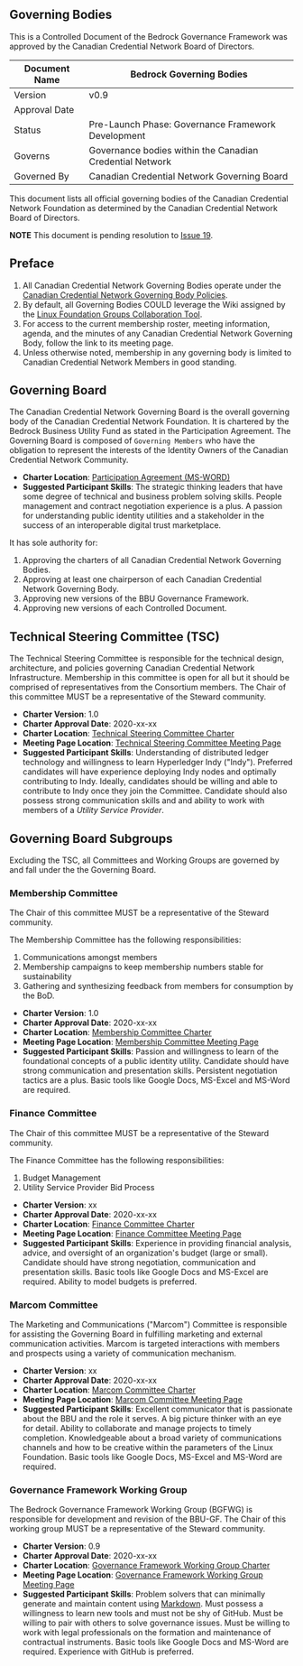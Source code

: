 
## Governing Bodies

This is a Controlled Document of the Bedrock Governance Framework was approved by the Canadian Credential Network Board of Directors.

| Document Name |Bedrock Governing Bodies |
| --- | --- |
| Version | v0.9 |
| Approval Date | |
| Status | Pre-Launch Phase: Governance Framework Development |
| Governs | Governance bodies within the Canadian Credential Network|
| Governed By | Canadian Credential Network Governing Board |

This document lists all official governing bodies of the Canadian Credential Network Foundation as determined by the Canadian Credential Network Board of Directors.

**NOTE** This document is pending resolution to [Issue 19](https://github.com/bedrock-consortium/bbu-gf/issues/19).

## Preface

1. All Canadian Credential Network Governing Bodies operate under the [Canadian Credential Network Governing Body Policies](./governing_body_policies.md).
2. By default, all Governing Bodies COULD leverage the Wiki assigned by the [Linux Foundation Groups Collaboration Tool](https://groups.linuxfoundation.org/).
3. For access to the current membership roster, meeting information, agenda, and the minutes of any Canadian Credential Network Governing Body, follow the link to its meeting page.
4. Unless otherwise noted, membership in any governing body is limited to Canadian Credential Network Members in good standing.

## Governing Board
The Canadian Credential Network Governing Board is the overall governing body of the Canadian Credential Network Foundation. It is chartered by the Bedrock Business Utility Fund as stated in the Participation Agreement. The Governing Board is composed of ```Governing Members``` who have the obligation to represent the interests of the Identity Owners of the Canadian Credential Network Community.

* **Charter Location**: [Participation Agreement (MS-WORD)](./contracts/bbu_participation_agreement.docx)
* **Suggested Participant Skills**: The strategic thinking leaders that have some degree of technical and business problem solving skills. People management and contract negotiation experience is a plus. A passion for understanding public identity utilities and a stakeholder in the success of an interoperable digital trust marketplace.

It has sole authority for:

1. Approving the charters of all Canadian Credential Network Governing Bodies.
2. Approving at least one chairperson of each Canadian Credential Network Governing Body.
3. Approving new versions of the BBU Governance Framework.
4. Approving new versions of each Controlled Document.

## Technical Steering Committee (TSC)
The Technical Steering Committee is responsible for the technical design, architecture, and policies governing Canadian Credential Network Infrastructure. Membership in this committee is open for all but it should be comprised of representatives from the Consortium members. The Chair of this committee MUST be a representative of the Steward community.

* **Charter Version**: 1.0
* **Charter Approval Date**: 2020-xx-xx
* **Charter Location**: [Technical Steering Committee Charter]()
* **Meeting Page Location**: [Technical Steering Committee Meeting Page]()
* **Suggested Participant Skills**: Understanding of distributed ledger technology and willingness to learn Hyperledger Indy ("Indy"). Preferred candidates will have experience deploying Indy nodes and optimally contributing to Indy. Ideally, candidates should be willing and able to contribute to Indy once they join the Committee. Candidate should also possess strong communication skills and and ability to work with members of a *Utility Service Provider*.

## Governing Board Subgroups
Excluding the TSC, all Committees and Working Groups are governed by and fall under the the Governing Board.

### Membership Committee
The Chair of this committee MUST be a representative of the Steward community.

The Membership Committee has the following responsibilities:

1. Communications amongst members
2. Membership campaigns to keep membership numbers stable for sustainability
3. Gathering and synthesizing feedback from members for consumption by the BoD.

* **Charter Version**: 1.0
* **Charter Approval Date**: 2020-xx-xx
* **Charter Location**: [Membership Committee Charter]()
* **Meeting Page Location**: [Membership Committee Meeting Page]()
* **Suggested Participant Skills**: Passion and willingness to learn of the foundational concepts of a public identity utility. Candidate should have strong communication and presentation skills. Persistent negotiation tactics are a plus. Basic tools like Google Docs, MS-Excel and MS-Word are required.

### Finance Committee
The Chair of this committee MUST be a representative of the Steward community.

The Finance Committee has the following responsibilities:

1. Budget Management
2. Utility Service Provider Bid Process

* **Charter Version**: xx
* **Charter Approval Date**: 2020-xx-xx
* **Charter Location**: [Finance Committee Charter]()
* **Meeting Page Location**: [Finance Committee Meeting Page]()
* **Suggested Participant Skills**: Experience in providing financial analysis, advice, and oversight of an organization's budget (large or small). Candidate should have strong negotiation, communication and presentation skills. Basic tools like Google Docs and MS-Excel are required. Ability to model budgets is preferred.

### Marcom Committee
The Marketing and Communications ("Marcom") Committee is responsible for assisting the Governing Board in fulfilling marketing and external communication activities.
Marcom is targeted interactions with members and prospects using a variety of communication mechanism.

* **Charter Version**: xx
* **Charter Approval Date**: 2020-xx-xx
* **Charter Location**: [Marcom Committee Charter]()
* **Meeting Page Location**: [Marcom Committee Meeting Page]()
* **Suggested Participant Skills**: Excellent communicator that is passionate about the BBU and the role it serves. A big picture thinker with an eye for detail. Ability to collaborate and manage projects to timely completion. Knowledgeable about a broad variety of communications channels and how to be creative within the parameters of the Linux Foundation. Basic tools like Google Docs, MS-Excel and MS-Word are required.

### Governance Framework Working Group
The Bedrock Governance Framework Working Group (BGFWG) is responsible for development and revision of the BBU-GF. The Chair of this working group MUST be a representative of the Steward community.

* **Charter Version**: 0.9
* **Charter Approval Date**: 2020-xx-xx
* **Charter Location**: [Governance Framework Working Group Charter]()
* **Meeting Page Location**: [Governance Framework Working Group Meeting Page]()
* **Suggested Participant Skills**: Problem solvers that can minimally generate and maintain content using [Markdown](https://www.markdownguide.org/). Must possess a willingness to learn new tools and must not be shy of GitHub. Must be willing to pair with others to solve governance issues. Must be willing to work with legal professionals on the formation and maintenance of contractual instruments. Basic tools like Google Docs and MS-Word are required. Experience with GitHub is preferred.
